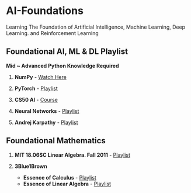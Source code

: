# AI-Foundations
Learning The Foundation of Artificial Intelligence, Machine Learning, Deep Learning. and Reinforcement Learning

## Foundational AI, ML & DL Playlist 

**Mid ~ Advanced Python Knowledge Required**

1. **NumPy** - [Watch Here](https://youtu.be/QUT1VHiLmmI?si=SkvLs0ZfY1vdOPuW)

2. **PyTorch** - [Playlist](https://youtube.com/playlist?list=PLqnslRFeH2UrcDBWF5mfPGpqQDSta6VK4&si=hDoFfjnZ_9dUOPNw)

3. **CS50 AI** - [Course](https://pll.harvard.edu/course/cs50s-introduction-artificial-intelligence-python)

4. **Neural Networks** - [Playlist](https://youtube.com/playlist?list=PLZHQObOWTQDNU6R1_67000Dx_ZCJB-3pi&si=Hi3tXfnZ9DPJsjLF)

5. **Andrej Karpathy** - [Playlist](https://youtube.com/playlist?list=PLAqhIrjkxbuWI23v9cThsA9GvCAUhRvKZ&si=sdYudjGCS4mTWKyq_)

## Foundational Mathematics

1. **MIT 18.06SC Linear Algebra. Fall 2011** - [Playlist](https://youtube.com/playlist?list=PL221E2BBF13BECF6C&si=XYJ-2ysXu47zEPHE)

2. **3Blue1Brown**
   - **Essence of Calculus** - [Playlist](https://youtube.com/playlist?list=PLZHQObOWTQDMsr9K-rj53DwVRMYO3t5Yr&si=DQxl_MYxVzYJ_TsS)
   - **Essence of Linear Algebra** - [Playlist](https://youtube.com/playlist?list=PLZHQObOWTQDPD3MizzM2xVFitgF8hE_ab&si=rKBhU-x8nC7w6anR)
